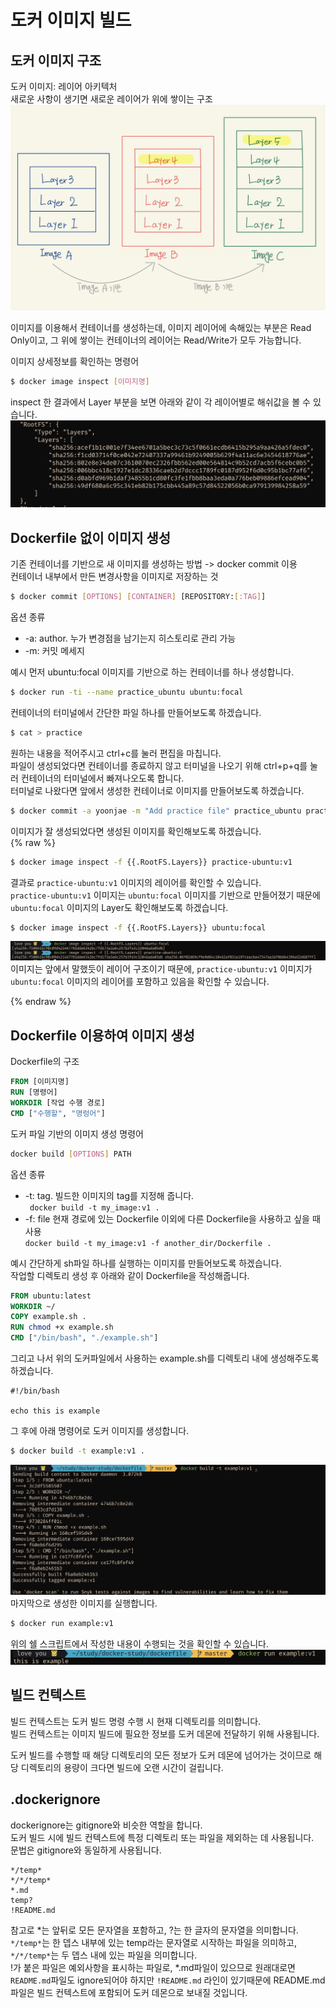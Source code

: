 # 도커 이미지 빌드  

## 도커 이미지 구조
도커 이미지: 레이어 아키텍처  
새로운 사항이 생기면 새로운 레이어가 위에 쌓이는 구조
![](/assets/img/2022-12-02-docker_image_build/docker_image_structure.png)

이미지를 이용해서 컨테이너를 생성하는데, 이미지 레이어에 속해있는 부분은 Read Only이고, 그 위에 쌓이는 컨테이너의 레이어는 Read/Write가 모두 가능합니다.  

이미지 상세정보를 확인하는 명령어
```sh
$ docker image inspect [이미지명]
```
inspect 한 결과에서 Layer 부분을 보면 아래와 같이 각 레이어별로 해쉬값을 볼 수 있습니다.  
![](/assets/img/2022-12-02-docker_image_build/image_inspect.png)

## Dockerfile 없이 이미지 생성
기존 컨테이너를 기반으로 새 이미지를 생성하는 방법 -> docker commit 이용  
컨테이너 내부에서 만든 변경사항을 이미지로 저장하는 것
```sh
$ docker commit [OPTIONS] [CONTAINER] [REPOSITORY:[:TAG]]
```
옵션 종류
- -a: author. 누가 변경점을 남기는지 히스토리로 관리 가능
- -m: 커밋 메세지

예시
먼저 ubuntu:focal 이미지를 기반으로 하는 컨테이너를 하나 생성합니다.  
```sh
$ docker run -ti --name practice_ubuntu ubuntu:focal
```
컨테이너의 터미널에서 간단한 파일 하나를 만들어보도록 하겠습니다.  
```sh
$ cat > practice
```
원하는 내용을 적어주시고 ctrl+c를 눌러 편집을 마칩니다.   
파일이 생성되었다면 컨테이너를 종료하지 않고 터미널을 나오기 위해 ctrl+p+q를 눌러 컨테이너의 터미널에서 빠져나오도록 합니다.  
터미널로 나왔다면 앞에서 생성한 컨테이너로 이미지를 만들어보도록 하겠습니다.  
```sh
$ docker commit -a yoonjae -m "Add practice file" practice_ubuntu practice-ubuntu:v1
```

이미지가 잘 생성되었다면 생성된 이미지를 확인해보도록 하겠습니다.  
{% raw %}
```sh
$ docker image inspect -f {{.RootFS.Layers}} practice-ubuntu:v1
```
결과로 `practice-ubuntu:v1` 이미지의 레이어를 확인할 수 있습니다.  
`practice-ubuntu:v1` 이미지는 `ubuntu:focal` 이미지를 기반으로 만들어졌기 때문에 `ubuntu:focal` 이미지의 Layer도 확인해보도록 하겠습니다.  
```sh
$ docker image inspect -f {{.RootFS.Layers}} ubuntu:focal
```
![](/assets/img/2022-12-02-docker_image_build/layer_of_ubuntu_and_practice.png)
이미지는 앞에서 말했듯이 레이어 구조이기 때문에, `practice-ubuntu:v1` 이미지가 `ubuntu:focal` 이미지의 레이어를 포함하고 있음을 확인할 수 있습니다.  

{% endraw %}


## Dockerfile 이용하여 이미지 생성
Dockerfile의 구조
```Dockerfile
FROM [이미지명]
RUN [명령어]
WORKDIR [작업 수행 경로]
CMD ["수행할", "명렁어"]
```

도커 파일 기반의 이미지 생성 명령어
```sh
docker build [OPTIONS] PATH
```
옵션 종류 
- -t: tag. 빌드한 이미지의 tag를 지정해 줍니다.  
` docker build -t my_image:v1 .`
- -f: file 현재 경로에 있는 Dockerfile 이외에 다른 Dockerfile을 사용하고 싶을 때 사용  
`docker build -t my_image:v1 -f another_dir/Dockerfile .`

예시
간단하게 sh파일 하나를 실행하는 이미지를 만들어보도록 하겠습니다.  
작업할 디렉토리 생성 후 아래와 같이 Dockerfile을 작성해줍니다.  
```DOCKERFILE
FROM ubuntu:latest
WORKDIR ~/
COPY example.sh .
RUN chmod +x example.sh
CMD ["/bin/bash", "./example.sh"]
```

그리고 나서 위의 도커파일에서 사용하는 example.sh를 디렉토리 내에 생성해주도록 하겠습니다.  
```
#!/bin/bash

echo this is example
```

그 후에 아래 명령어로 도커 이미지를 생성합니다.  
```sh
$ docker build -t example:v1 .
```
![](/assets/img/2022-12-02-docker_image_build/docker_image_build.png)
마지막으로 생성한 이미지를 실행합니다.  
```sh
$ docker run example:v1
```
위의 쉘 스크립트에서 작성한 내용이 수행되는 것을 확인할 수 있습니다. 
![](/assets/img/2022-12-02-docker_image_build/docker_run_result.png)

## 빌드 컨텍스트
빌드 컨텍스트는 도커 빌드 명령 수행 시 현재 디렉토리를 의미합니다.  
빌드 컨텍스트는 이미지 빌드에 필요한 정보를 도커 데몬에 전달하기 위해 사용됩니다.  

도커 빌드를 수행할 때 해당 디렉토리의 모든 정보가 도커 데몬에 넘어가는 것이므로 해당 디렉토리의 용량이 크다면 빌드에 오랜 시간이 걸립니다.  

## .dockerignore
dockerignore는 gitignore와 비슷한 역할을 합니다.  
도커 빌드 시에 빌드 컨텍스트에 특정 디렉토리 또는 파일을 제외하는 데 사용됩니다.  
문법은 gitignore와 동일하게 사용됩니다.  
```
*/temp*
*/*/temp*
*.md
temp?
!README.md
```
참고로 *는 앞뒤로 모든 문자열을 포함하고, ?는 한 글자의 문자열을 의미합니다.  
`*/temp*`는 한 뎁스 내부에 있는 temp라는 문자열로 시작하는 파일을 의미하고, `*/*/temp*`는 두 뎁스 내에 있는 파일을 의미합니다.  
!가 붙은 파일은 예외사항을 표시하는 파일로, *.md파일이 있으므로 원래대로면 `README.md`파일도 ignore되어야 하지만 `!README.md` 라인이 있기때문에 README.md파일은 빌드 컨텍스트에 포함되어 도커 데몬으로 보내질 것입니다.  